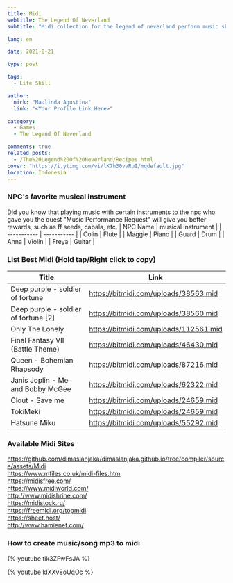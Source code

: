 ```yaml
---
title: Midi
webtitle: The Legend Of Neverland
subtitle: "Midi collection for the legend of neverland perform music skill"

lang: en

date: 2021-8-21

type: post

tags:
  - Life Skill

author:
  nick: "Maulinda Agustina"
  link: "<Your Profile Link Here>"

category:
  - Games
  - The Legend Of Neverland

comments: true
related_posts:
  - /The%20Legend%20Of%20Neverland/Recipes.html
cover: "https://i.ytimg.com/vi/lK7h30vvRuI/mqdefault.jpg"
location: Indonesia
---
```

  
  ### NPC's favorite musical instrument
  Did you know that playing music with certain instruments to the npc who gave you the quest "Music Performance Request" will give you better rewards, such as ff seeds, cabala, etc.
| NPC Name | musical instrument |
| ----------- | ----------- |
| Colin | Flute |
  | Maggie | Piano |
  | Guard | Drum |
  | Anna | Violin |
  | Freya | Guitar |
  
### List Best Midi (Hold tap/Right click to copy)
  
| Title | Link |
| ----------- | ----------- |
| Deep purple - soldier of fortune | https://bitmidi.com/uploads/38563.mid |
| Deep purple - soldier of fortune [2] | https://bitmidi.com/uploads/38560.mid |
| Only The Lonely | https://bitmidi.com/uploads/112561.mid |
| Final Fantasy VII (Battle Theme) | https://bitmidi.com/uploads/46430.mid |
| Queen - Bohemian Rhapsody | https://bitmidi.com/uploads/87216.mid |
| Janis Joplin - Me and Bobby McGee | https://bitmidi.com/uploads/62322.mid |
| Clout - Save me | https://bitmidi.com/uploads/24659.mid |
| TokiMeki | https://bitmidi.com/uploads/24659.mid |
| Hatsune Miku | https://bitmidi.com/uploads/55292.mid |

### Available Midi Sites
https://github.com/dimaslanjaka/dimaslanjaka.github.io/tree/compiler/source/assets/Midi<br/>
https://www.mfiles.co.uk/midi-files.htm<br/>
https://midisfree.com/<br/>
https://www.midiworld.com/<br/>
http://www.midishrine.com/<br/>
https://midistock.ru/<br/>
https://freemidi.org/topmidi<br/>
https://sheet.host/<br/>
http://www.hamienet.com/
  
### How to create music/song mp3 to midi
  
{% youtube tik3ZFwFsJA %}

{% youtube kIXXv8oUqOc %}
